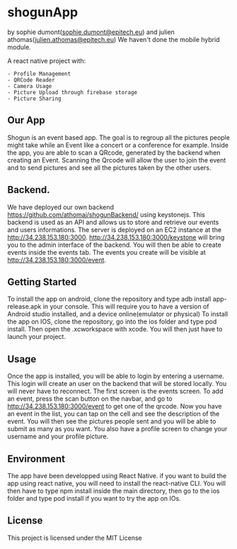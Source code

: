 # shogunApp
by sophie dumont(sophie.dumont@epitech.eu) and julien athomas(julien.athomas@epitech.eu)
We haven't done the mobile hybrid module.

A react native project with:
```
- Profile Management
- QRCode Reader
- Camera Usage
- Picture Upload through firebase storage
- Picture Sharing
```

## Our App

Shogun is an event based app. The goal is to regroup all the pictures people might take while an Event like a concert or a conference for example. Inside the app, you are able to scan a QRcode, generated by the backend when creating an Event. Scanning the Qrcode will allow the user to join the event and to send pictures and see all the pictures taken by the other users.

## Backend.

We have deployed our own backend https://github.com/athomaj/shogunBackend/ using keystonejs.
This backend is used as an API and allows us to store and retrieve our events and users informations.
The server is deployed on an EC2 instance at the http://34.238.153.180:3000.
http://34.238.153.180:3000/keystone will bring you to the admin interface of the backend. You will then be able to create events inside the events tab.
The events you create will be visible at http://34.238.153.180:3000/event.

## Getting Started

To install the app on android, clone the repository and type adb install app-release.apk in your console. This will require you to have a version of Android studio installed, and a device online(emulator or physical)
To install the app on IOS, clone the repository, go into the ios folder and type pod install. Then open the .xcworkspace with xcode. You will then just have to launch your project.

## Usage

Once the app is installed, you will be able to login by entering a username. This login will create an user on the backend that will be stored locally. You will never have to reconnect.
The first screen is the events screen. To add an event, press the scan button on the navbar, and go to http://34.238.153.180:3000/event to get one of the qrcode.
Now you have an event in the list, you can tap on the cell and see the description of the event. You will then see the pictures people sent and you will be able to submit as many as you want.
You also have a profile screen to change your username and your profile picture.

## Environment

The app have been developped using React Native.
if you want to build the app using react native, you will need to install the react-native CLI. You will then have to type npm install inside the main directory, then go to the ios folder and type pod install if you want to try the app on IOs.

## License

This project is licensed under the MIT License
